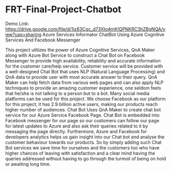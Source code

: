# FRT-Final-Project-Chatbot
Demo Link:
https://drive.google.com/file/d/1iz83Cgc_d73Xto4mKIQPNKRC3hZBgNQA/view?usp=sharing
Azure Services Informator ChatBot Using Azure Cognitive Services And Facebook Messenger

This project utilizes the power of Azure Cognitive Services, QnA Maker along with Azure Bot Service to construct a Chat Bot on Facebook Messenger to provide high availability, reliability and accurate information for the customer care/help service. Customer service will be provided with a well-designed Chat Bot that uses NLP (Natural Language Processing) and QnA data to provide user with most accurate answer to their query. QnA Maker can help fetch data from various web pages and can also apply NLP techniques to provide an amazing customer experience, one seldom feels that he/she is not talking to a person but to a bot. Many social media platforms can be used for this project. We choose Facebook as our platform for this project, it has 2.9 billion active users, making our products reach higher number of audiences. Chat Bot Uses QnA Maker to create chat bot service for our Azure Service Facebook Page. Chat Bot is embedded into Facebook messenger for our page so our customers can follow our page for latest updates to Azure and also ask their queries related to it by messaging the page directly. Furthermore, Azure and Facebook for developers analytics helps us gain insight into our Chat bot and analyse the customer behaviour towards our products. So by simply adding such Chat Bot services we save time for ourselves and the customers too who have higher chances of leaving with satisfaction and a clear mind having the queries addressed without having to go through the turmoil of being on hold or awaiting long time.
